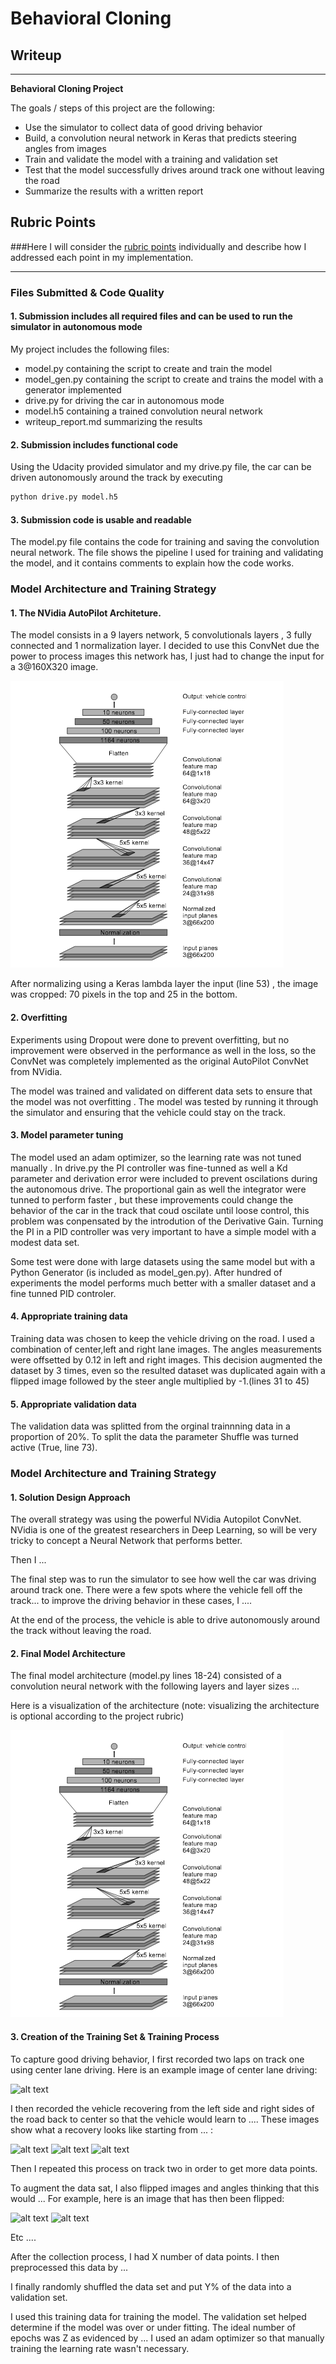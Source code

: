# **Behavioral Cloning** 

## Writeup 

---

**Behavioral Cloning Project**

The goals / steps of this project are the following:
* Use the simulator to collect data of good driving behavior
* Build, a convolution neural network in Keras that predicts steering angles from images
* Train and validate the model with a training and validation set
* Test that the model successfully drives around track one without leaving the road
* Summarize the results with a written report


[//]: # (Image References)

[image1]: ./examples/nvidiaNN.png "Model Visualization"
[image2]: ./examples/placeholder.png "Grayscaling"
[image3]: ./examples/placeholder_small.png "Recovery Image"
[image4]: ./examples/placeholder_small.png "Recovery Image"
[image5]: ./examples/placeholder_small.png "Recovery Image"
[image6]: ./examples/placeholder_small.png "Normal Image"
[image7]: ./examples/placeholder_small.png "Flipped Image"

## Rubric Points
###Here I will consider the [rubric points](https://review.udacity.com/#!/rubrics/432/view) individually and describe how I addressed each point in my implementation.  

---
### Files Submitted & Code Quality

#### 1. Submission includes all required files and can be used to run the simulator in autonomous mode

My project includes the following files:
* model.py containing the script to create and train the model
* model_gen.py containing the script to create and trains the model with a generator implemented 
* drive.py for driving the car in autonomous mode
* model.h5 containing a trained convolution neural network 
* writeup_report.md summarizing the results

#### 2. Submission includes functional code
Using the Udacity provided simulator and my drive.py file, the car can be driven autonomously around the track by executing 
```sh
python drive.py model.h5
```

#### 3. Submission code is usable and readable

The model.py file contains the code for training and saving the convolution neural network. The file shows the pipeline I used for training and validating the model, and it contains comments to explain how the code works.

### Model Architecture and Training Strategy

#### 1. The NVidia AutoPilot Architeture.

The model consists in a 9 layers network, 5 convolutionals layers , 3 fully connected and 1 normalization layer. I decided to use this ConvNet due the power to process images this network has, I just had to change the input for a 3@160X320 image.

![alt text][image1]

After normalizing using a Keras lambda layer the input (line 53) , the image was cropped: 70 pixels in the top and 25 in the bottom.

#### 2. Overfitting

Experiments using Dropout were done to prevent overfitting, but no improvement were observed in the performance as well in the loss, so the ConvNet was completely implemented as the original AutoPilot ConvNet from NVidia.

The model was trained and validated on different data sets to ensure that the model was not overfitting . The model was tested by running it through the simulator and ensuring that the vehicle could stay on the track.

#### 3. Model parameter tuning

The model used an adam optimizer, so the learning rate was not tuned manually .
In drive.py the PI controller was fine-tunned as well a Kd parameter and derivation error were included to prevent oscilations during the autonomous drive. The proportional gain as well the integrator were tunned to perform faster , but these improvements could change the behavior of the car in the track that coud oscilate until loose control, this problem was conpensated by the introdution of the Derivative Gain.
Turning the PI in a PID controller was very important to have a simple model with a modest data set.

Some test were done with large datasets using the same model but with a Python Generator (is included as model_gen.py). After hundred of experiments the model performs much better with a smaller dataset and a fine tunned PID controler.

#### 4. Appropriate training data

Training data was chosen to keep the vehicle driving on the road. I used a combination of center,left and right lane images. The angles measurements were offsetted by 0.12 in left and right images. This decision augmented the dataset by 3 times, even so the resulted dataset was duplicated again with a flipped image followed by the steer angle multiplied by -1.(lines 31 to 45)

#### 5. Appropriate validation data

The validation data was splitted from the orginal trainnning data in a proportion of 20%. To split the data the parameter Shuffle was turned active (True, line 73).



### Model Architecture and Training Strategy

#### 1. Solution Design Approach

The overall strategy was using the powerful NVidia Autopilot ConvNet. NVidia is one of the greatest researchers in Deep Learning, so will be very tricky to concept a Neural Network that performs better.


Then I ... 

The final step was to run the simulator to see how well the car was driving around track one. There were a few spots where the vehicle fell off the track... to improve the driving behavior in these cases, I ....

At the end of the process, the vehicle is able to drive autonomously around the track without leaving the road.

#### 2. Final Model Architecture

The final model architecture (model.py lines 18-24) consisted of a convolution neural network with the following layers and layer sizes ...

Here is a visualization of the architecture (note: visualizing the architecture is optional according to the project rubric)

![alt text][image1]

#### 3. Creation of the Training Set & Training Process

To capture good driving behavior, I first recorded two laps on track one using center lane driving. Here is an example image of center lane driving:

![alt text][image2]

I then recorded the vehicle recovering from the left side and right sides of the road back to center so that the vehicle would learn to .... These images show what a recovery looks like starting from ... :

![alt text][image3]
![alt text][image4]
![alt text][image5]

Then I repeated this process on track two in order to get more data points.

To augment the data sat, I also flipped images and angles thinking that this would ... For example, here is an image that has then been flipped:

![alt text][image6]
![alt text][image7]

Etc ....

After the collection process, I had X number of data points. I then preprocessed this data by ...


I finally randomly shuffled the data set and put Y% of the data into a validation set. 

I used this training data for training the model. The validation set helped determine if the model was over or under fitting. The ideal number of epochs was Z as evidenced by ... I used an adam optimizer so that manually training the learning rate wasn't necessary.
